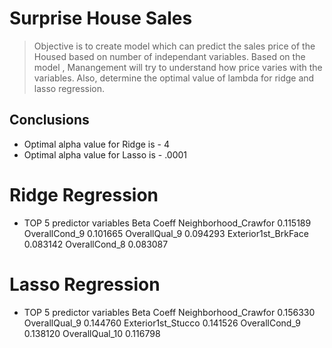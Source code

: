 # Surprise House Sales
> Objective is to create model which can predict the sales price  of the Housed based on number of independant variables.
> Based on the model , Manangement will try to understand how price varies with the variables.
> Also, determine the optimal value of lambda for ridge and lasso regression.


## Conclusions
- Optimal alpha value for Ridge is - 4
- Optimal alpha value for Lasso is - .0001

# Ridge Regression
- TOP 5 predictor variables
                          Beta Coeff
  Neighborhood_Crawfor    0.115189
  OverallCond_9           0.101665
  OverallQual_9           0.094293
  Exterior1st_BrkFace     0.083142
  OverallCond_8           0.083087
# Lasso Regression
- TOP 5 predictor variables
                          Beta Coeff
  Neighborhood_Crawfor    0.156330
  OverallQual_9           0.144760
  Exterior1st_Stucco      0.141526
  OverallCond_9           0.138120
  OverallQual_10          0.116798


 
 
